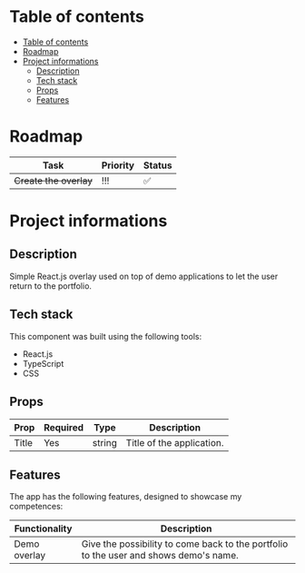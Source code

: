 # Table of contents

- [Table of contents](#table-of-contents)
- [Roadmap](#roadmap)
- [Project informations](#project-informations)
  - [Description](#description)
  - [Tech stack](#tech-stack)
  - [Props](#props)
  - [Features](#features)

# Roadmap

| Task                   | Priority | Status |
| ---------------------- | -------- | ------ |
| ~~Create the overlay~~ | !!!      | ✅     |

# Project informations

## Description

Simple React.js overlay used on top of demo applications to let the user return to the portfolio.

## Tech stack

This component was built using the following tools:

- React.js
- TypeScript
- CSS

## Props

| Prop  | Required | Type   | Description               |
| ----- | -------- | ------ | ------------------------- |
| Title | Yes      | string | Title of the application. |

## Features

The app has the following features, designed to showcase my competences:

| Functionality | Description                                                                           |
| ------------- | ------------------------------------------------------------------------------------- |
| Demo overlay  | Give the possibility to come back to the portfolio to the user and shows demo's name. |
